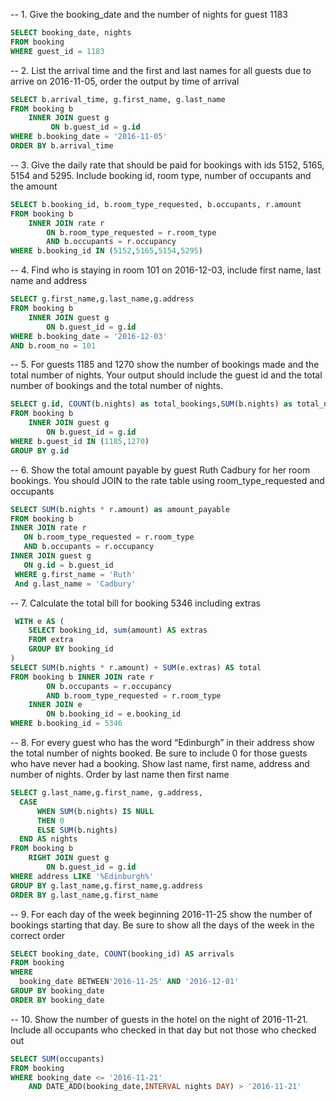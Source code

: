 -- 1. Give the booking_date and the number of nights for guest 1183

```SQL
SELECT booking_date, nights 
FROM booking 
WHERE guest_id = 1183
```
-- 2. List the arrival time and the first and last names for all guests due to arrive on 2016-11-05, order the output by time of arrival

```SQL
SELECT b.arrival_time, g.first_name, g.last_name 
FROM booking b
    INNER JOIN guest g
         ON b.guest_id = g.id 
WHERE b.booking_date = '2016-11-05'
ORDER BY b.arrival_time
```

-- 3.  Give the daily rate that should be paid for bookings with ids 5152, 5165, 5154 and 5295. Include booking id, room type, number of occupants and the amount 

```SQL
SELECT b.booking_id, b.room_type_requested, b.occupants, r.amount
FROM booking b
    INNER JOIN rate r 
        ON b.room_type_requested = r.room_type
        AND b.occupants = r.occupancy
WHERE b.booking_id IN (5152,5165,5154,5295)
```

-- 4. Find who is staying in room 101 on 2016-12-03, include first name, last name and address

```SQL
SELECT g.first_name,g.last_name,g.address
FROM booking b 
    INNER JOIN guest g 
        ON b.guest_id = g.id 
WHERE b.booking_date = '2016-12-03'
AND b.room_no = 101
```


-- 5. For guests 1185 and 1270 show the number of bookings made and the total number of nights. Your output should include the guest id and the total number of bookings and the total number of nights.

```SQL
SELECT g.id, COUNT(b.nights) as total_bookings,SUM(b.nights) as total_nights
FROM booking b 
    INNER JOIN guest g 
        ON b.guest_id = g.id 
WHERE b.guest_id IN (1185,1270)
GROUP BY g.id
```

-- 6. Show the total amount payable by guest Ruth Cadbury for her room bookings. You should JOIN to the rate table using room_type_requested and occupants

```SQL
SELECT SUM(b.nights * r.amount) as amount_payable
FROM booking b 
INNER JOIN rate r
   ON b.room_type_requested = r.room_type
   AND b.occupants = r.occupancy
INNER JOIN guest g 
   ON g.id = b.guest_id
 WHERE g.first_name = 'Ruth'
 And g.last_name = 'Cadbury'
```

 -- 7. Calculate the total bill for booking 5346 including extras

```SQL
 WITH e AS (
    SELECT booking_id, sum(amount) AS extras
    FROM extra
    GROUP BY booking_id
)
SELECT SUM(b.nights * r.amount) + SUM(e.extras) AS total
FROM booking b INNER JOIN rate r 
        ON b.occupants = r.occupancy
        AND b.room_type_requested = r.room_type 
    INNER JOIN e 
        ON b.booking_id = e.booking_id
WHERE b.booking_id = 5346
```

-- 8. For every guest who has the word “Edinburgh” in their address show the total number of nights booked. Be sure to include 0 for those guests who have never had a booking. Show last name, first name, address and number of nights. Order by last name then first name

```SQL
SELECT g.last_name,g.first_name, g.address,
  CASE 
      WHEN SUM(b.nights) IS NULL 
      THEN 0 
      ELSE SUM(b.nights) 
  END AS nights
FROM booking b 
    RIGHT JOIN guest g 
        ON b.guest_id = g.id
WHERE address LIKE '%Edinburgh%'
GROUP BY g.last_name,g.first_name,g.address
ORDER BY g.last_name,g.first_name
```

-- 9. For each day of the week beginning 2016-11-25 show the number of bookings starting that day. Be sure to show all the days of the week in the correct order

```SQL
SELECT booking_date, COUNT(booking_id) AS arrivals 
FROM booking
WHERE 
  booking_date BETWEEN'2016-11-25' AND '2016-12-01'
GROUP BY booking_date
ORDER BY booking_date 
```

-- 10. Show the number of guests in the hotel on the night of 2016-11-21. Include all occupants who checked in that day but not those who checked out

```SQL
SELECT SUM(occupants) 
FROM booking 
WHERE booking_date <= '2016-11-21'
    AND DATE_ADD(booking_date,INTERVAL nights DAY) > '2016-11-21' 
```
